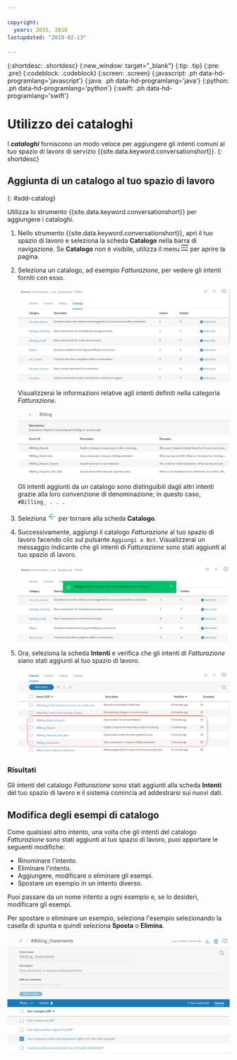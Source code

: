 ```yaml
---

copyright:
  years: 2015, 2018
lastupdated: "2018-02-13"

---
```


{:shortdesc: .shortdesc}
{:new_window: target="_blank"}
{:tip: .tip}
{:pre: .pre}
{:codeblock: .codeblock}
{:screen: .screen}
{:javascript: .ph data-hd-programlang='javascript'}
{:java: .ph data-hd-programlang='java'}
{:python: .ph data-hd-programlang='python'}
{:swift: .ph data-hd-programlang='swift'}

# Utilizzo dei cataloghi

I ***cataloghi*** forniscono un modo veloce per aggiungere gli intenti comuni al tuo spazio di lavoro di servizio {{site.data.keyword.conversationshort}}.
{: shortdesc}

## Aggiunta di un catalogo al tuo spazio di lavoro
{: #add-catalog}

Utilizza lo strumento {{site.data.keyword.conversationshort}} per aggiungere i cataloghi.

1.  Nello strumento {{site.data.keyword.conversationshort}}, apri il tuo spazio di lavoro e seleziona la scheda **Catalogo** nella barra di navigazione. Se **Catalogo** non è visibile, utilizza il menu ![Menu](images/Menu_16.png) per aprire la pagina.

1.  Seleziona un catalogo, ad esempio *Fatturazione*, per vedere gli intenti forniti con esso. 

    ![Schermata che mostra i cataloghi disponibili](images/catalog_overview.png)

    Visualizzerai le informazioni relative agli intenti definiti nella categoria *Fatturazione*.

    ![Schermata che mostra gli intenti della categoria Fatturazione](images/catalog_open.png)

    Gli intenti aggiunti da un catalogo sono distinguibili dagli altri intenti grazie alla loro convenzione di denominazione; in questo caso, `#Billing_ . . .`

1.  Seleziona ![Freccia di chiusura](images/close_arrow.png) per tornare alla scheda **Catalogo**.

1.  Successivamente, aggiungi il catalogo *Fatturazione* al tuo spazio di lavoro facendo clic sul pulsante `Aggiungi a Bot`. Visualizzerai un messaggio indicante che gli intenti di *Fatturazione* sono stati aggiunti al tuo spazio di lavoro. 

    ![Schermata che mostra il pulsante Aggiungi a Bot](images/catalog_addtobot.png)

1.  Ora, seleziona la scheda **Intenti** e verifica che gli intenti di *Fatturazione* siano stati aggiunti al tuo spazio di lavoro.

    ![Schermata che mostra gli intenti di Fatturazione elencati nella scheda Intenti](images/catalog_intents.png)

### Risultati

Gli intenti del catalogo *Fatturazione* sono stati aggiunti alla scheda **Intenti** del tuo spazio di lavoro e il sistema comincia ad addestrarsi sui nuovi dati.

## Modifica degli esempi di catalogo

Come qualsiasi altro intento, una volta che gli intenti del catalogo *Fatturazione* sono stati aggiunti al tuo spazio di lavoro, puoi apportare le seguenti modifiche:

- Rinominare l'intento.
- Eliminare l'intento.
- Aggiungere, modificare o eliminare gli esempi.
- Spostare un esempio in un intento diverso.

Puoi passare da un nome intento a ogni esempio e, se lo desideri, modificare gli esempi.

Per spostare o eliminare un esempio, seleziona l'esempio selezionando la casella di spunta e quindi seleziona **Sposta** o **Elimina**.

  ![Schermata che mostra come spostare o eliminare un esempio](images/catalog_edit.png)
